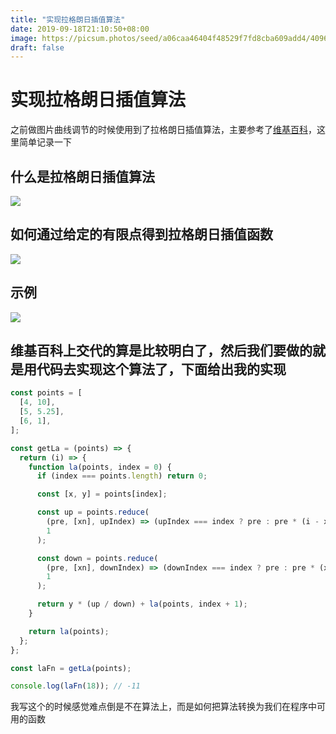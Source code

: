 ```yaml
---
title: "实现拉格朗日插值算法"
date: 2019-09-18T21:10:50+08:00
image: https://picsum.photos/seed/a06caa46404f48529f7fd8cba609add4/4096/2160
draft: false
---
```


# 实现拉格朗日插值算法

之前做图片曲线调节的时候使用到了拉格朗日插值算法，主要参考了[维基百科](https://zh.wikipedia.org/wiki/%E6%8B%89%E6%A0%BC%E6%9C%97%E6%97%A5%E6%8F%92%E5%80%BC%E6%B3%95)，这里简单记录一下

## 什么是拉格朗日插值算法

![](https://raw.githubusercontent.com/johnny19941216/storage-room/master/img/20190918203302.png)

## 如何通过给定的有限点得到拉格朗日插值函数

![](https://raw.githubusercontent.com/johnny19941216/storage-room/master/img/20190918203320.png)

## 示例

![](https://raw.githubusercontent.com/johnny19941216/storage-room/master/img/20190918203341.png)

## 维基百科上交代的算是比较明白了，然后我们要做的就是用代码去实现这个算法了，下面给出我的实现

```javascript
const points = [
  [4, 10],
  [5, 5.25],
  [6, 1],
];

const getLa = (points) => {
  return (i) => {
    function la(points, index = 0) {
      if (index === points.length) return 0;

      const [x, y] = points[index];

      const up = points.reduce(
        (pre, [xn], upIndex) => (upIndex === index ? pre : pre * (i - xn)),
        1
      );

      const down = points.reduce(
        (pre, [xn], downIndex) => (downIndex === index ? pre : pre * (x - xn)),
        1
      );

      return y * (up / down) + la(points, index + 1);
    }

    return la(points);
  };
};

const laFn = getLa(points);

console.log(laFn(18)); // -11
```

我写这个的时候感觉难点倒是不在算法上，而是如何把算法转换为我们在程序中可用的函数
